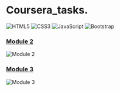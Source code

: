# Coursera_tasks. 
![HTML5](https://img.shields.io/badge/html5-%23E34F26.svg?style=for-the-badge&logo=html5&logoColor=white) ![CSS3](https://img.shields.io/badge/css3-%231572B6.svg?style=for-the-badge&logo=css3&logoColor=white) ![JavaScript](https://img.shields.io/badge/javascript-%23323330.svg?style=for-the-badge&logo=javascript&logoColor=%23F7DF1E) ![Bootstrap](https://img.shields.io/badge/bootstrap-%23563D7C.svg?style=for-the-badge&logo=bootstrap&logoColor=white)  

### [Module 2](https://github.com/jhu-ep-coursera/fullstack-course4/blob/master/assignments/assignment2/Assignment-2.md)  
![Module 2](https://i.postimg.cc/tTmm1m4c/2022-03-21-08-23-09.png)

### [Module 3](https://github.com/jhu-ep-coursera/fullstack-course4/blob/master/assignments/assignment3/Assignment-3.md)  
![Module 3](https://i.postimg.cc/9F2NDTmC/2022-03-21-08-30-11.png)


